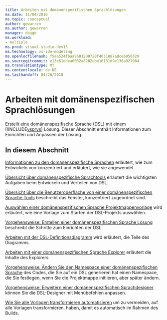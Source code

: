 ```yaml
---
title: Arbeiten mit domänenspezifischen Sprachlösungen
ms.date: 11/04/2016
ms.topic: conceptual
author: gewarren
ms.author: gewarren
manager: douge
ms.workload:
- multiple
ms.prod: visual-studio-dev15
ms.technology: vs-ide-modeling
ms.openlocfilehash: f5aa524fbaa9b01200728f4031887adce6050329
ms.sourcegitcommit: e13e61ddea6032a8282abe16131d9e136a927984
ms.translationtype: MT
ms.contentlocale: de-DE
ms.lasthandoff: 04/26/2018
---
```

# <a name="working-with-domain-specific-language-solutions"></a>Arbeiten mit domänenspezifischen Sprachlösungen
Erstellt eine domänenspezifische Sprache (DSL) mit einem [!INCLUDE[vsprvs](../code-quality/includes/vsprvs_md.md)] Lösung. Dieser Abschnitt enthält Informationen zum Einrichten und Anpassen der Lösung.

## <a name="in-this-section"></a>In diesem Abschnitt
 [Informationen zu den domänenspezifische Sprachen](../modeling/about-domain-specific-languages.md) erläutert, wie zum Entwickeln von konzentriert und erläutert, wie sie angewendet.

 [Übersicht über domänenspezifische Sprachtools](../modeling/overview-of-domain-specific-language-tools.md) erläutert die wichtigsten Aufgaben beim Entwickeln und Verteilen von DSL.

 [Übersicht über die Benutzeroberfläche von einer domänenspezifischen Sprache Tools](../modeling/overview-of-the-domain-specific-language-tools-user-interface.md) beschreibt das Fenster, konzentriert zugeordnet sind.

 [Auswählen einer domänenspezifischen Sprache Projektmappenvorlage](../modeling/choosing-a-domain-specific-language-solution-template.md) wird erläutert, wie eine Vorlage zum Starten der DSL-Projekts auswählen.

 [Vorgehensweise: Erstellen einer domänenspezifischen Sprache Lösung](../modeling/how-to-create-a-domain-specific-language-solution.md) beschreibt die Schritte zum Einrichten der DSL.

 [Arbeiten mit der DSL-Definitionsdiagramm](../modeling/working-with-the-dsl-definition-diagram.md) wird erläutert, die Teile des Diagramms.

 [Arbeiten mit einer domänenspezifischen Sprache Explorer](../modeling/working-with-the-domain-specific-language-explorer.md) erläutert die Inhalte des Explorers

 [Vorgehensweise: Ändern Sie den Namespace einer domänenspezifischen Sprache](../modeling/how-to-change-the-namespace-of-a-domain-specific-language.md) des Codes, die Sie auf ein DSL generieren hat einen Namespace, die Sie festlegen, wenn Sie die Projektmappe initiieren, aber später ändern.

 [Vorgehensweise: Erweitern einer domänenspezifischen Sprachdesigner](../modeling/how-to-extend-the-domain-specific-language-designer.md) können Sie die DSL-Designer mit Menübefehlen anpassen.

 [Wie Sie alle Vorlagen transformieren automatisieren](http://msdn.microsoft.com/b63cfe20-fe5e-47cc-9506-59b29bca768a) um zu vermeiden, auf alle Vorlagen transformieren, haben, damit es automatisch im Rahmen des Builds.